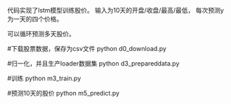 代码实现了lstm模型训练股价。
输入为10天的开盘/收盘/最高/最低， 每次预测y为一天的四个价格。

可以循环预测多天股价。



#下载股票数据，保存为csv文件
python d0_download.py

#归一化，并且生产loader数据集
python d3_prepareddata.py

#训练
python m3_train.py

#预测10天的股价
python m5_predict.py
